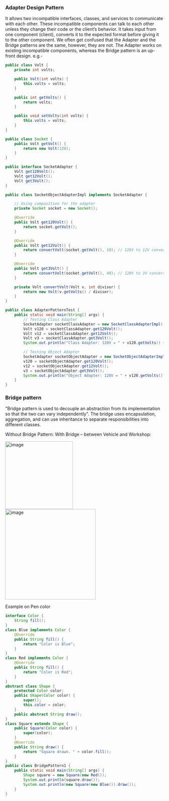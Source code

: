 ### Adapter Design Pattern
It allows two incompatible interfaces, classes, and services to communicate with each other. These incompatible components can talk to each other unless they change their code or the client’s behavior. It takes input from one component (client), converts it to the expected format before giving it to the other component.
We often get confused that the Adapter and the Bridge patterns are the same, however, they are not. The Adapter works on existing incompatible components, whereas the Bridge pattern is an up-front design.
e.g.-
```java
public class Volt {
    private int volts;

    public Volt(int volts) {
        this.volts = volts;
    }

    public int getVolts() {
        return volts;
    }

    public void setVolts(int volts) {
        this.volts = volts;
    }
}
```

```java
public class Socket {
    public Volt getVolt() {
        return new Volt(120);
    }
}
```
```java
public interface SocketAdapter {
    Volt get120Volt();
    Volt get12Volt();
    Volt get3Volt();
}
```
```java
public class SocketObjectAdapterImpl implements SocketAdapter {

    // Using composition for the adapter
    private Socket socket = new Socket();

    @Override
    public Volt get120Volt() {
        return socket.getVolt();
    }

    @Override
    public Volt get12Volt() {
        return convertVolt(socket.getVolt(), 10); // 120V to 12V conversion
    }

    @Override
    public Volt get3Volt() {
        return convertVolt(socket.getVolt(), 40); // 120V to 3V conversion
    }

    private Volt convertVolt(Volt v, int divisor) {
        return new Volt(v.getVolts() / divisor);
    }
}
```

```java
public class AdapterPatternTest {
    public static void main(String[] args) {
        // Testing Class Adapter
        SocketAdapter socketClassAdapter = new SocketClassAdapterImpl();
        Volt v120 = socketClassAdapter.get120Volt();
        Volt v12 = socketClassAdapter.get12Volt();
        Volt v3 = socketClassAdapter.get3Volt();
        System.out.println("Class Adapter: 120V = " + v120.getVolts() + "V, 12V = " + v12.getVolts() + "V, 3V = " + v3.getVolts() + "V");

        // Testing Object Adapter
        SocketAdapter socketObjectAdapter = new SocketObjectAdapterImpl();
        v120 = socketObjectAdapter.get120Volt();
        v12 = socketObjectAdapter.get12Volt();
        v3 = socketObjectAdapter.get3Volt();
        System.out.println("Object Adapter: 120V = " + v120.getVolts() + "V, 12V = " + v12.getVolts() + "V, 3V = " + v3.getVolts() + "V");
    }
}
```

### Bridge pattern
"Bridge pattern is used to decouple an abstraction from its implementation so that the two can vary independently".
The bridge uses encapsulation, aggregation, and can use inheritance to separate responsibilities into different classes.

Without Bridge Pattern:			             With Bridge – between Vehicle and Workshop:			            

<img width="215" alt="image" src="https://github.com/user-attachments/assets/febfbb9a-5b00-4aac-a435-f87cc789ab85">       <img width="287" alt="image" src="https://github.com/user-attachments/assets/61d33596-8dc0-480b-b54d-18a052d0d753">

                
Example on Pen color
```java
interface Color {
	String fill();
}
class Blue implements Color {
	@Override
	public String fill() {
		return "Color is Blue";
	}
}
class Red implements Color {
	@Override
	public String fill() {
		return "Color is Red";
	}
}
abstract class Shape {
	protected Color color;
	public Shape(Color color) {
		super();
		this.color = color;
	}
	public abstract String draw();
}
class Square extends Shape {
	public Square(Color color) {
		super(color);
	}
	@Override
	public String draw() {
		return "Square drawn. " + color.fill();
	}
}
public class BridgePattern1 {
	public static void main(String[] args) {
		Shape square = new Square(new Red());
		System.out.println(square.draw());
		System.out.println(new Square(new Blue()).draw());
	}
}
```
